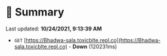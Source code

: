 # 📖 Summary
Last updated: **10/24/2021, 9:13:39 AM**

- `GET` [https://Bhadwa-sala.toxicblte.repl.co](https://Bhadwa-sala.toxicblte.repl.co) - **Down** (120231ms)
